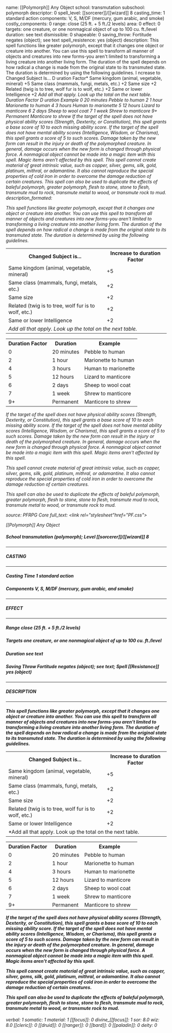 name: [[Polymorph]] Any Object
school: transmutation
subschool: polymorph
descriptor: 0
spell_level: [[sorcerer]]/[[wizard]] 8
casting_time: 1 standard action
components: V, S, M/DF (mercury, gum arabic, and smoke)
costly_components: 0
range: close (25 ft. + 5 ft./2 levels)
area: 0
effect: 0
targets: one creature, or one nonmagical object of up to 100 cu. ft./level
duration: see text
dismissible: 0
shapeable: 0
saving_throw: Fortitude negates (object); see text
spell_resistence: yes (object)
description: This spell functions like greater polymorph, except that it changes one object or creature into another. You can use this spell to transform all manner of objects and creatures into new forms-you aren't limited to transforming a living creature into another living form. The duration of the spell depends on how radical a change is made from the original state to its transmuted state. The duration is determined by using the following guidelines. I ncrease to Changed Subject Is… D uration Factor* Same kingdom (animal, vegetable, mineral) +5 Same class (mammals, fungi, metals, etc.) +2 Same size +2 Related (twig is to tree, wolf fur is to wolf, etc.) +2 Same or lower Intelligence +2 *Add all that apply. Look up the total on the next table. Duration Factor D uration Example 0 20 minutes Pebble to human 2 1 hour Marionette to human 4 3 hours Human to marionette 5 12 hours Lizard to manticore 6 2 days Sheep to wool coat 7 1 week Shrew to manticore 9+ Permanent Manticore to shrew If the target of the spell does not have physical ability scores (Strength, Dexterity, or Constitution), this spell grants a base score of 10 to each missing ability score. If the target of the spell does not have mental ability scores (Intelligence, Wisdom, or Charisma), this spell grants a score of 5 to such scores. Damage taken by the new form can result in the injury or death of the polymorphed creature. In general, damage occurs when the new form is changed through physical force. A nonmagical object cannot be made into a magic item with this spell. Magic items aren't affected by this spell. This spell cannot create material of great intrinsic value, such as copper, silver, gems, silk, gold, platinum, mithral, or adamantine. It also cannot reproduce the special properties of cold iron in order to overcome the damage reduction of certain creatures. This spell can also be used to duplicate the effects of baleful polymorph, greater polymorph, flesh to stone, stone to flesh, transmute mud to rock, transmute metal to wood, or transmute rock to mud.
description_formated: <p>This spell functions like <i>greater polymorph,</i> except that it changes one object or creature into another. You can use this spell to transform all manner of objects and creatures into new forms-you aren't limited to transforming a living creature into another living form. The duration of the spell depends on how radical a change is made from the original state to its transmuted state. The duration is determined by using the following guidelines.</p><p> <table><tr><th>Changed Subject is...</th><th>Increase to duration Factor*</th></tr><tr><td>Same kingdom (animal, vegetable, mineral)</td><td>+5</td></tr><tr><td>Same class (mammals, fungi, metals, etc.)</td><td>+2</td></tr><tr><td>Same size</td><td>+2</td></tr><tr><td>Related (twig is to tree, wolf fur is to wolf, etc.)</td><td>+2</td></tr><tr><td>Same or lower Intelligence</td><td>+2</td></tr><tr><td colspan="2">*Add all that apply. Look up the total on the next table.</td></tr></table> </p><p> <table><tr><th>Duration Factor</th><th>Duration</th><th>Example</th></tr><tr><td>0</td><td>20 minutes</td><td>Pebble to human</td></tr><tr><td>2</td><td>1 hour</td><td>Marionette to human</td></tr><tr><td>4</td><td>3 hours</td><td>Human to marionette</td></tr><tr><td>5</td><td>12 hours</td><td>Lizard to manticore</td></tr><tr><td>6</td><td>2 days</td><td>Sheep to wool coat</td></tr><tr><td>7</td><td>1 week</td><td>Shrew to manticore</td></tr><tr><td>9+</td><td>Permanent</td><td>Manticore to shrew</td></tr></table>  If the target of the spell does not have physical ability scores (Strength, Dexterity, or Constitution), this spell grants a base score of 10 to each missing ability score. If the target of the spell does not have mental ability scores (Intelligence, Wisdom, or Charisma), this spell grants a score of 5 to such scores. Damage taken by the new form can result in the injury or death of the polymorphed creature. In general, damage occurs when the new form is changed through physical force. A nonmagical object cannot be made into a magic item with this spell. Magic items aren't affected by this spell.</p><p>This spell cannot create material of great intrinsic value, such as copper, silver, gems, silk, gold, platinum, mithral, or adamantine. It also cannot reproduce the special properties of cold iron in order to overcome the damage reduction of certain creatures.</p><p>This spell can also be used to duplicate the effects of baleful polymorph, <i>greater polymorph,</i> flesh to stone, stone to flesh, transmute mud to rock, transmute metal to wood, or transmute rock to mud.</p>
source: PFRPG Core
full_text: <link rel="stylesheet"href="PF.css"><div class="heading"><p class="alignleft">[[Polymorph]] Any Object</p><div style="clear: both;"></div></div><div><h5><b>School </b>transmutation (polymorph); <b>Level </b>[[sorcerer]]/[[wizard]] 8</h5></div><hr/><div><h5><b>CASTING</b></h5></div><hr/><div><h5><b>Casting Time </b>1 standard action</h5><h5><b>Components </b>V, S, M/DF (mercury, gum arabic, and smoke)</h5></div><hr/><div><h5><b>EFFECT</b></h5></div><hr/><div><h5><b>Range </b>close (25 ft. + 5 ft./2 levels)</h5><h5><b>Targets </b>one creature, or one nonmagical object of up to 100 cu. ft./level</h5><h5><b>Duration </b>see text</h5><h5><b>Saving Throw </b>Fortitude negates (object); see text; <b>Spell [[Resistance]] </b>yes (object)</h5></div><hr/><div><h5><b>DESCRIPTION</b></h5></div><hr/><div><h4><p>This spell functions like <i>greater polymorph,</i> except that it changes one object or creature into another. You can use this spell to transform all manner of objects and creatures into new forms-you aren't limited to transforming a living creature into another living form. The duration of the spell depends on how radical a change is made from the original state to its transmuted state. The duration is determined by using the following guidelines.</p><p> <table><tr><th>Changed Subject is...</th><th>Increase to duration Factor*</th></tr><tr><td>Same kingdom (animal, vegetable, mineral)</td><td>+5</td></tr><tr><td>Same class (mammals, fungi, metals, etc.)</td><td>+2</td></tr><tr><td>Same size</td><td>+2</td></tr><tr><td>Related (twig is to tree, wolf fur is to wolf, etc.)</td><td>+2</td></tr><tr><td>Same or lower Intelligence</td><td>+2</td></tr><tr><td colspan="2">*Add all that apply. Look up the total on the next table.</td></tr></table> </p><p> <table><tr><th>Duration Factor</th><th>Duration</th><th>Example</th></tr><tr><td>0</td><td>20 minutes</td><td>Pebble to human</td></tr><tr><td>2</td><td>1 hour</td><td>Marionette to human</td></tr><tr><td>4</td><td>3 hours</td><td>Human to marionette</td></tr><tr><td>5</td><td>12 hours</td><td>Lizard to manticore</td></tr><tr><td>6</td><td>2 days</td><td>Sheep to wool coat</td></tr><tr><td>7</td><td>1 week</td><td>Shrew to manticore</td></tr><tr><td>9+</td><td>Permanent</td><td>Manticore to shrew</td></tr></table>  If the target of the spell does not have physical ability scores (Strength, Dexterity, or Constitution), this spell grants a base score of 10 to each missing ability score. If the target of the spell does not have mental ability scores (Intelligence, Wisdom, or Charisma), this spell grants a score of 5 to such scores. Damage taken by the new form can result in the injury or death of the polymorphed creature. In general, damage occurs when the new form is changed through physical force. A nonmagical object cannot be made into a magic item with this spell. Magic items aren't affected by this spell.</p><p>This spell cannot create material of great intrinsic value, such as copper, silver, gems, silk, gold, platinum, mithral, or adamantine. It also cannot reproduce the special properties of cold iron in order to overcome the damage reduction of certain creatures.</p><p>This spell can also be used to duplicate the effects of baleful polymorph, <i>greater polymorph,</i> flesh to stone, stone to flesh, transmute mud to rock, transmute metal to wood, or transmute rock to mud.</p></h4></div>
verbal: 1
somatic: 1
material: 1
[[focus]]: 0
divine_[[focus]]: 1
sor: 8.0
wiz: 8.0
[[cleric]]: 0
[[druid]]: 0
[[ranger]]: 0
[[bard]]: 0
[[paladin]]: 0
deity: 0
